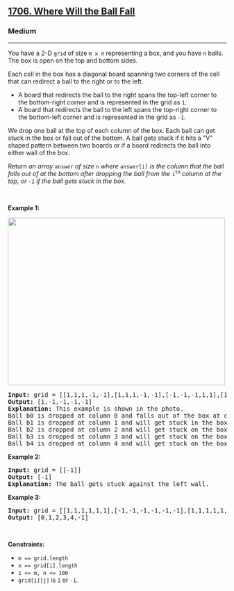 <h2><a href="https://leetcode.com/problems/where-will-the-ball-fall/">1706. Where Will the Ball Fall</a></h2><h3>Medium</h3><hr><div style="user-select: auto;"><p style="user-select: auto;">You have a 2-D <code style="user-select: auto;">grid</code> of size <code style="user-select: auto;">m x n</code> representing a box, and you have <code style="user-select: auto;">n</code> balls. The box is open on the top and bottom sides.</p>

<p style="user-select: auto;">Each cell in the box has a diagonal board spanning two corners of the cell that can redirect a ball to the right or to the left.</p>

<ul style="user-select: auto;">
	<li style="user-select: auto;">A board that redirects the ball to the right spans the top-left corner to the bottom-right corner and is represented in the grid as <code style="user-select: auto;">1</code>.</li>
	<li style="user-select: auto;">A board that redirects the ball to the left spans the top-right corner to the bottom-left corner and is represented in the grid as <code style="user-select: auto;">-1</code>.</li>
</ul>

<p style="user-select: auto;">We drop one ball at the top of each column of the box. Each ball can get stuck in the box or fall out of the bottom. A ball gets stuck if it hits a "V" shaped pattern between two boards or if a board redirects the ball into either wall of the box.</p>

<p style="user-select: auto;">Return <em style="user-select: auto;">an array </em><code style="user-select: auto;">answer</code><em style="user-select: auto;"> of size </em><code style="user-select: auto;">n</code><em style="user-select: auto;"> where </em><code style="user-select: auto;">answer[i]</code><em style="user-select: auto;"> is the column that the ball falls out of at the bottom after dropping the ball from the </em><code style="user-select: auto;">i<sup style="user-select: auto;">th</sup></code><em style="user-select: auto;"> column at the top, or <code style="user-select: auto;">-1</code><em style="user-select: auto;"> if the ball gets stuck in the box</em>.</em></p>

<p style="user-select: auto;">&nbsp;</p>
<p style="user-select: auto;"><strong class="example" style="user-select: auto;">Example 1:</strong></p>

<p style="user-select: auto;"><strong style="user-select: auto;"><img alt="" src="https://assets.leetcode.com/uploads/2019/09/26/ball.jpg" style="width: 500px; height: 385px; user-select: auto;"></strong></p>

<pre style="user-select: auto;"><strong style="user-select: auto;">Input:</strong> grid = [[1,1,1,-1,-1],[1,1,1,-1,-1],[-1,-1,-1,1,1],[1,1,1,1,-1],[-1,-1,-1,-1,-1]]
<strong style="user-select: auto;">Output:</strong> [1,-1,-1,-1,-1]
<strong style="user-select: auto;">Explanation:</strong> This example is shown in the photo.
Ball b0 is dropped at column 0 and falls out of the box at column 1.
Ball b1 is dropped at column 1 and will get stuck in the box between column 2 and 3 and row 1.
Ball b2 is dropped at column 2 and will get stuck on the box between column 2 and 3 and row 0.
Ball b3 is dropped at column 3 and will get stuck on the box between column 2 and 3 and row 0.
Ball b4 is dropped at column 4 and will get stuck on the box between column 2 and 3 and row 1.
</pre>

<p style="user-select: auto;"><strong class="example" style="user-select: auto;">Example 2:</strong></p>

<pre style="user-select: auto;"><strong style="user-select: auto;">Input:</strong> grid = [[-1]]
<strong style="user-select: auto;">Output:</strong> [-1]
<strong style="user-select: auto;">Explanation:</strong> The ball gets stuck against the left wall.
</pre>

<p style="user-select: auto;"><strong class="example" style="user-select: auto;">Example 3:</strong></p>

<pre style="user-select: auto;"><strong style="user-select: auto;">Input:</strong> grid = [[1,1,1,1,1,1],[-1,-1,-1,-1,-1,-1],[1,1,1,1,1,1],[-1,-1,-1,-1,-1,-1]]
<strong style="user-select: auto;">Output:</strong> [0,1,2,3,4,-1]
</pre>

<p style="user-select: auto;">&nbsp;</p>
<p style="user-select: auto;"><strong style="user-select: auto;">Constraints:</strong></p>

<ul style="user-select: auto;">
	<li style="user-select: auto;"><code style="user-select: auto;">m == grid.length</code></li>
	<li style="user-select: auto;"><code style="user-select: auto;">n == grid[i].length</code></li>
	<li style="user-select: auto;"><code style="user-select: auto;">1 &lt;= m, n &lt;= 100</code></li>
	<li style="user-select: auto;"><code style="user-select: auto;">grid[i][j]</code> is <code style="user-select: auto;">1</code> or <code style="user-select: auto;">-1</code>.</li>
</ul>
</div>